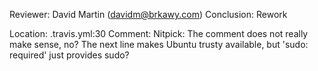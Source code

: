 Reviewer: David Martin (davidm@brkawy.com)
Conclusion: Rework

Location: .travis.yml:30
Comment: Nitpick: The comment does not really make sense, no? The next line
         makes Ubuntu trusty available, but 'sudo: required' just provides sudo?
